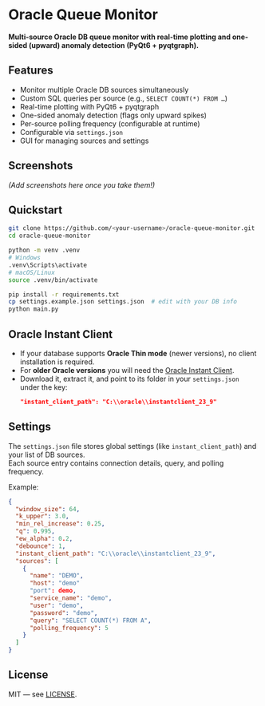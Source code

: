 # Oracle Queue Monitor

**Multi-source Oracle DB queue monitor with real-time plotting and one-sided (upward) anomaly detection (PyQt6 + pyqtgraph).**

## Features
- Monitor multiple Oracle DB sources simultaneously
- Custom SQL queries per source (e.g., `SELECT COUNT(*) FROM …`)
- Real-time plotting with PyQt6 + pyqtgraph
- One-sided anomaly detection (flags only upward spikes)
- Per-source polling frequency (configurable at runtime)
- Configurable via `settings.json`
- GUI for managing sources and settings

## Screenshots
*(Add screenshots here once you take them!)*

## Quickstart
```bash
git clone https://github.com/<your-username>/oracle-queue-monitor.git
cd oracle-queue-monitor

python -m venv .venv
# Windows
.venv\Scripts\activate
# macOS/Linux
source .venv/bin/activate

pip install -r requirements.txt
cp settings.example.json settings.json  # edit with your DB info
python main.py
```

## Oracle Instant Client
- If your database supports **Oracle Thin mode** (newer versions), no client installation is required.  
- For **older Oracle versions** you will need the [Oracle Instant Client](https://www.oracle.com/database/technologies/instant-client/downloads.html).  
- Download it, extract it, and point to its folder in your `settings.json` under the key:
  ```json
  "instant_client_path": "C:\\oracle\\instantclient_23_9"
  ```

## Settings
The `settings.json` file stores global settings (like `instant_client_path`) and your list of DB sources.  
Each source entry contains connection details, query, and polling frequency.

Example:
```json
{
  "window_size": 64,
  "k_upper": 3.0,
  "min_rel_increase": 0.25,
  "q": 0.995,
  "ew_alpha": 0.2,
  "debounce": 1,
  "instant_client_path": "C:\\oracle\\instantclient_23_9",
  "sources": [
    {
      "name": "DEMO",
      "host": "demo"
      "port": demo,
      "service_name": "demo",
      "user": "demo",
      "password": "demo",
      "query": "SELECT COUNT(*) FROM A",
      "polling_frequency": 5
    }
  ]
}
```

## License
MIT — see [LICENSE](LICENSE).
